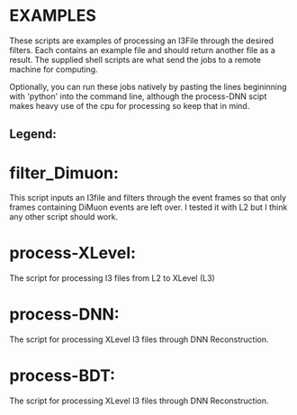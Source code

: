 # EXAMPLES

These scripts are examples of processing an I3File through the desired filters. Each contains an example file
and should return another file as a result. The supplied shell scripts are what send the
jobs to a remote machine for computing.

Optionally, you can run these jobs natively by pasting the lines begininning with 'python' into the command line, 
although the process-DNN scipt makes heavy use of the cpu for processing so keep that in mind.

## Legend:

# filter_Dimuon:

This script inputs an I3file and filters through the event frames so that only frames containing DiMuon events are left over.
I tested it with L2 but I think any other script should work.

# process-XLevel:

The script for processing I3 files from L2 to XLevel (L3)

# process-DNN:

The script for processing XLevel I3 files through DNN Reconstruction.

# process-BDT:

The script for processing XLevel I3 files through DNN Reconstruction.